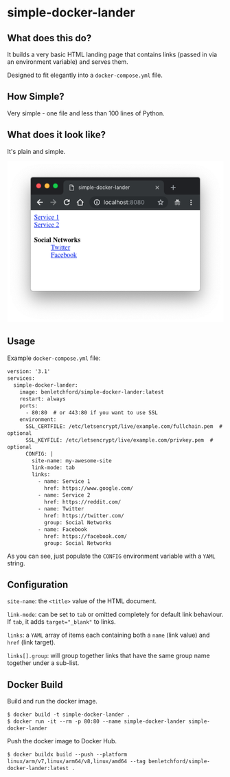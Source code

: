 # simple-docker-lander

## What does this do?

It builds a very basic HTML landing page that contains links (passed in via an environment variable) and serves them.

Designed to fit elegantly into a `docker-compose.yml` file.

## How Simple?

Very simple - one file and less than 100 lines of Python.

## What does it look like?

It's plain and simple.

![simple-docker-lamder](simple-docker-lander.png)

## Usage

Example `docker-compose.yml` file:

```
version: '3.1'
services:
  simple-docker-lander:
    image: benletchford/simple-docker-lander:latest
    restart: always
    ports:
      - 80:80  # or 443:80 if you want to use SSL
    environment:
      SSL_CERTFILE: /etc/letsencrypt/live/example.com/fullchain.pem  # optional
      SSL_KEYFILE: /etc/letsencrypt/live/example.com/privkey.pem  # optional
      CONFIG: |
        site-name: my-awesome-site
        link-mode: tab
        links:
          - name: Service 1
            href: https://www.google.com/
          - name: Service 2
            href: https://reddit.com/
          - name: Twitter
            href: https://twitter.com/
            group: Social Networks
          - name: Facebook
            href: https://facebook.com/
            group: Social Networks
```

As you can see, just populate the `CONFIG` environment variable with a `YAML` string.

## Configuration

`site-name`: the `<title>` value of the HTML document.

`link-mode`: can be set to `tab` or omitted completely for default link behaviour. If `tab`, it adds `target="_blank"` to links.

`links`: a `YAML` array of items each containing both a `name` (link value) and `href` (link target).

`links[].group`: will group together links that have the same group name together under a sub-list.

## Docker Build

Build and run the docker image.

```
$ docker build -t simple-docker-lander .
$ docker run -it --rm -p 80:80 --name simple-docker-lander simple-docker-lander
```

Push the docker image to Docker Hub.

```
$ docker buildx build --push --platform linux/arm/v7,linux/arm64/v8,linux/amd64 --tag benletchford/simple-docker-lander:latest .
```
